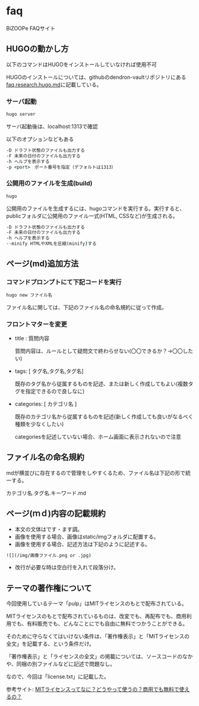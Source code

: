 # faq

BiZOOPe FAQサイト

## HUGOの動かし方

以下のコマンドはHUGOをインストールしていなければ使用不可

HUGOのインストールについては、githubのdendron-vaultリポジトリにある
[faq.research.hugo.md](https://github.com/bizoope/dendron-vault/blob/main/notes/faq.research.hugo.md)に記載している。

### サーバ起動

```cmd
hugo server 
```

サーバ起動後は、localhost:1313で確認

以下のオプションなどもある

```cmd
-D ドラフト状態のファイルも出力する
-F 未来の日付のファイルも出力する
-h ヘルプを表示する
-p <port>　ポート番号を指定（デフォルトは1313）
```

### 公開用のファイルを生成(build)

```cmd
hugo
```

公開用のファイルを生成するには、hugoコマンドを実行する。実行すると、publicフォルダに公開用のファイル一式(HTML, CSSなど)が生成される。

```cmd
-D ドラフト状態のファイルも出力する
-F 未来の日付のファイルも出力する
-h ヘルプを表示する
--minify HTMLやXMLを圧縮(minify)する
```

## ページ(md)追加方法

### コマンドプロンプトにて下記コードを実行

```cmd
hugo new ファイル名
```

ファイル名に関しては、下記のファイル名の命名規約に従って作成。

### フロントマターを変更

* title : 質問内容
  
  質問内容は、ルールとして疑問文で終わらせない(〇〇できるか？→〇〇したい)

* tags: [ タグ名,タグ名,タグ名]

  既存のタグ名から従属するものを記述、または新しく作成してもよい(複数タグを指定できるので良しなに)

* categories: [ カテゴリ名 ]

  既存のカテゴリ名から従属するものを記述(新しく作成しても良いがなるべく種類を少なくしたい)

  categoriesを記述していない場合、ホーム画面に表示されないので注意

## ファイル名の命名規約

mdが横並びに存在するので管理をしやすくるため、ファイル名は下記の形で統一する。

カテゴリ名.タグ名.キーワード.md

## ページ(ｍｄ)内容の記載規約

* 本文の文体はです・ます調。
* 画像を使用する場合、画像はstatic/imgフォルダに配置する。
* 画像を使用する場合、記述方法は下記のように記述する。

```cmd
![](/img/画像ファイル.png or .jpg)
```

* 改行が必要な時は空白行を入れて段落分け。

## テーマの著作権について

今回使用しているテーマ「pulp」はMITライセンスのもとで配布されている。

MITライセンスのもとで配布されているものは、改変でも、再配布でも、商用利用でも、有料販売でも、どんなことにでも自由に無料でつかうことができる。

そのために守らなくてはいけない条件は、「著作権表示」と「MITライセンスの全文」を記載する、という条件だけ。

「著作権表示」と「ライセンスの全文」の掲載については、ソースコードのなかや、同梱の別ファイルなどに記述で問題なし。

なので、今回は「license.txt」に記載した。

参考サイト: [MITライセンスってなに？どうやって使うの？商用でも無料で使えるの？](https://wisdommingle.com/mit-license/)

